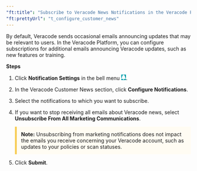 ```yaml
---
"ft:title": "Subscribe to Veracode News Notifications in the Veracode Platform"
"ft:prettyUrl": "t_configure_customer_news"
---
```

By default, Veracode sends occasional emails announcing updates that may be relevant to users. In the Veracode Platform, you can configure subscriptions for additional emails announcing Veracode updates, such as new features or training.

<p font-size="13pt"><b>Steps</b></p>

1.  Click **Notification Settings** in the bell menu ![notifications icon](../images/bell_icon.png).

2.  In the Veracode Customer News section, click **Configure Notifications**.

3.  Select the notifications to which you want to subscribe.

4.  If you want to stop receiving all emails about Veracode news, select **Unsubscribe From All Marketing Communications**.

    <p style="background-color:#FFFCF3; padding: 12px; border-left: 5px solid #F7CD55;">
    <b>Note:</b> Unsubscribing from marketing notifications does not impact the emails you receive concerning your Veracode account, such as updates to your policies or scan statuses.</p>

5.  Click **Submit**.
